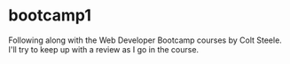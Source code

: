 # bootcamp1
Following along with the Web Developer Bootcamp courses by Colt Steele. I'll try
to keep up with a review as I go in the course.
